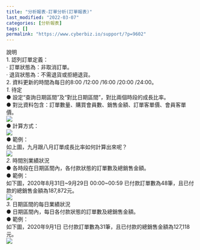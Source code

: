 ```yaml
---
title: "分析報表-訂單分析(訂單報表)"
last_modified: "2022-03-07"
categories: [分析報表]
tags: []
permalink: "https://www.cyberbiz.io/support/?p=9602"
---
```


說明  
1\. 認列訂單定義：  
· 訂單狀態為：非取消訂單。  
· 退貨狀態為：不需退貨或拒絕退貨。  
2\. 資料更新的時間為每日的8:00 /12:00 /16:00 /20:00 /24:00。  
_1._   待定  
● 設定“查詢日期區間”及“對比日期區間”，對比兩個時段的成長比率。  
● 對比資料包含：訂單數量、購買會員數、銷售金額、訂單客單價、會員客單價。  
![](https://www.cyberbiz.co/support/wp-content/uploads/2020/09/圖表分析-訂單報表01.png)  
● 計算方式：  
![](https://www.cyberbiz.co/support/wp-content/uploads/2020/09/圖表分析-訂單報表02.png)  
● 範例：  
如上圖，九月跟八月訂單成長比率如何計算出來呢？  
![](https://www.cyberbiz.co/support/wp-content/uploads/2020/09/圖表分析-訂單報表03.png)  
_2._   時間別業績狀況  
● 各時段在日期區間內，各付款狀態的訂單數及總銷售金額。  
● 範例：  
如下圖，2020年8月31日~9月29日 00:00~00:59 已付款訂單數為48筆，且已付款的總銷售金額為187,872元。  
![](https://www.cyberbiz.co/support/wp-content/uploads/2020/09/圖表分析-訂單報表04-1.png)  
_3._   日期區間的每日業績狀況  
● 日期區間內，每日各付款狀態的訂單數及總銷售金額。  
● 範例：  
如下圖，2020年9月1日 已付款訂單數為31筆，且已付款的總銷售金額為127,118元。  
![](https://www.cyberbiz.co/support/wp-content/uploads/2020/09/圖表分析-訂單報表05.png)  

